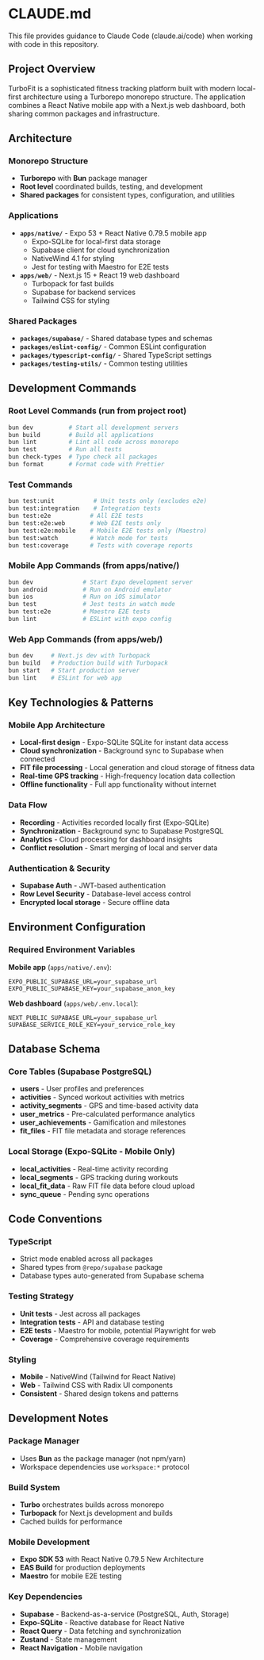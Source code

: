 # CLAUDE.md

This file provides guidance to Claude Code (claude.ai/code) when working with code in this repository.

## Project Overview

TurboFit is a sophisticated fitness tracking platform built with modern local-first architecture using a Turborepo monorepo structure. The application combines a React Native mobile app with a Next.js web dashboard, both sharing common packages and infrastructure.

## Architecture

### Monorepo Structure
- **Turborepo** with **Bun** package manager
- **Root level** coordinated builds, testing, and development
- **Shared packages** for consistent types, configuration, and utilities

### Applications
- **`apps/native/`** - Expo 53 + React Native 0.79.5 mobile app
  - Expo-SQLite for local-first data storage
  - Supabase client for cloud synchronization
  - NativeWind 4.1 for styling
  - Jest for testing with Maestro for E2E tests
- **`apps/web/`** - Next.js 15 + React 19 web dashboard
  - Turbopack for fast builds
  - Supabase for backend services
  - Tailwind CSS for styling

### Shared Packages
- **`packages/supabase/`** - Shared database types and schemas
- **`packages/eslint-config/`** - Common ESLint configuration
- **`packages/typescript-config/`** - Shared TypeScript settings
- **`packages/testing-utils/`** - Common testing utilities

## Development Commands

### Root Level Commands (run from project root)
```bash
bun dev          # Start all development servers
bun build        # Build all applications
bun lint         # Lint all code across monorepo
bun test         # Run all tests
bun check-types  # Type check all packages
bun format       # Format code with Prettier
```

### Test Commands
```bash
bun test:unit           # Unit tests only (excludes e2e)
bun test:integration    # Integration tests
bun test:e2e           # All E2E tests
bun test:e2e:web       # Web E2E tests only
bun test:e2e:mobile    # Mobile E2E tests only (Maestro)
bun test:watch         # Watch mode for tests
bun test:coverage      # Tests with coverage reports
```

### Mobile App Commands (from apps/native/)
```bash
bun dev              # Start Expo development server
bun android          # Run on Android emulator
bun ios              # Run on iOS simulator
bun test             # Jest tests in watch mode
bun test:e2e         # Maestro E2E tests
bun lint             # ESLint with expo config
```

### Web App Commands (from apps/web/)
```bash
bun dev     # Next.js dev with Turbopack
bun build   # Production build with Turbopack
bun start   # Start production server
bun lint    # ESLint for web app
```

## Key Technologies & Patterns

### Mobile App Architecture
- **Local-first design** - Expo-SQLite SQLite for instant data access
- **Cloud synchronization** - Background sync to Supabase when connected
- **FIT file processing** - Local generation and cloud storage of fitness data
- **Real-time GPS tracking** - High-frequency location data collection
- **Offline functionality** - Full app functionality without internet

### Data Flow
- **Recording** - Activities recorded locally first (Expo-SQLite)
- **Synchronization** - Background sync to Supabase PostgreSQL
- **Analytics** - Cloud processing for dashboard insights
- **Conflict resolution** - Smart merging of local and server data

### Authentication & Security
- **Supabase Auth** - JWT-based authentication
- **Row Level Security** - Database-level access control
- **Encrypted local storage** - Secure offline data

## Environment Configuration

### Required Environment Variables
**Mobile app** (`apps/native/.env`):
```
EXPO_PUBLIC_SUPABASE_URL=your_supabase_url
EXPO_PUBLIC_SUPABASE_KEY=your_supabase_anon_key
```

**Web dashboard** (`apps/web/.env.local`):
```
NEXT_PUBLIC_SUPABASE_URL=your_supabase_url
SUPABASE_SERVICE_ROLE_KEY=your_service_role_key
```

## Database Schema

### Core Tables (Supabase PostgreSQL)
- **users** - User profiles and preferences
- **activities** - Synced workout activities with metrics
- **activity_segments** - GPS and time-based activity data
- **user_metrics** - Pre-calculated performance analytics
- **user_achievements** - Gamification and milestones
- **fit_files** - FIT file metadata and storage references

### Local Storage (Expo-SQLite - Mobile Only)
- **local_activities** - Real-time activity recording
- **local_segments** - GPS tracking during workouts
- **local_fit_data** - Raw FIT file data before cloud upload
- **sync_queue** - Pending sync operations

## Code Conventions

### TypeScript
- Strict mode enabled across all packages
- Shared types from `@repo/supabase` package
- Database types auto-generated from Supabase schema

### Testing Strategy
- **Unit tests** - Jest across all packages
- **Integration tests** - API and database testing
- **E2E tests** - Maestro for mobile, potential Playwright for web
- **Coverage** - Comprehensive coverage requirements

### Styling
- **Mobile** - NativeWind (Tailwind for React Native)
- **Web** - Tailwind CSS with Radix UI components
- **Consistent** - Shared design tokens and patterns

## Development Notes

### Package Manager
- Uses **Bun** as the package manager (not npm/yarn)
- Workspace dependencies use `workspace:*` protocol

### Build System
- **Turbo** orchestrates builds across monorepo
- **Turbopack** for Next.js development and builds
- Cached builds for performance

### Mobile Development
- **Expo SDK 53** with React Native 0.79.5 New Architecture
- **EAS Build** for production deployments
- **Maestro** for mobile E2E testing

### Key Dependencies
- **Supabase** - Backend-as-a-service (PostgreSQL, Auth, Storage)
- **Expo-SQLite** - Reactive database for React Native
- **React Query** - Data fetching and synchronization
- **Zustand** - State management
- **React Navigation** - Mobile navigation
